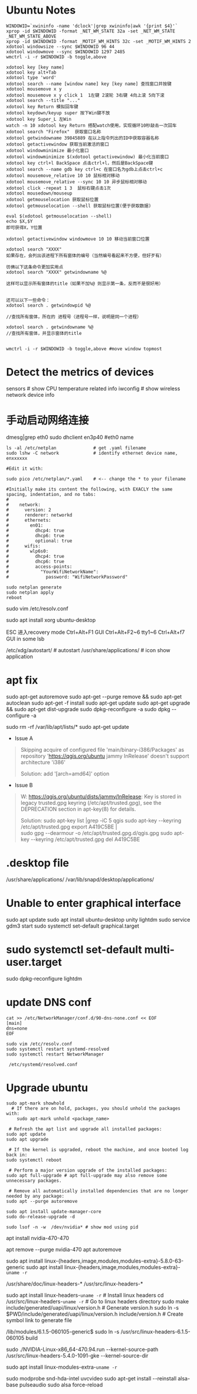 Ubuntu Notes
============


```
WINDOWID=`xwininfo -name 'dclock'|grep xwininfo|awk '{print $4}'`
xprop -id $WINDOWID -format _NET_WM_STATE 32a -set _NET_WM_STATE _NET_WM_STATE_ABOVE
xprop -id $WINDOWID -format _MOTIF_WM_HINTS 32c -set _MOTIF_WM_HINTS 2
xdotool windowsize --sync $WINDOWID 96 44
xdotool windowmove --sync $WINDOWID 1297 2485
wmctrl -i -r $WINDOWID -b toggle,above
```



```
xdotool key [key name]
xdotool key alt+Tab
xdotool type 'word'
xdotool search --name [window name] key [key name] 查找窗口并按键
xdotool mousemove x y
xdotool mousemove x y click 1  1左键 2滚轮 3右键 4向上滚 5向下滚
xdotool search --title "..."
xdotool key Return 模拟回车键
xdotool keydown/keyup super 按下Win键不放
xdotool key Super_L 左Win
watch -n 10 xdotool key Return 搭配watch使用，实现循环10秒敲击一次回车
xdotool search "Firefox"  获取窗口名称
xdotool getwindowname 39845889 在以上指令列出的ID中获取容器名称
xdotool getactivewindow 获取当前激活的窗口
xdotool windowminimize 最小化窗口
xdotool windowminimize $(xdotool getactivewindow) 最小化当前窗口
xdotool key ctrl+l BackSpace 点击ctrl+l，然后是BackSpace键
xdotool search --name gdb key ctrl+c 在窗口名为gdb上点击ctrl+c
xdotool mousemove_relative 10 10 鼠标相对移动
xdotool mousemove_relative --sync 10 10 异步鼠标相对移动
xdotool click -repeat 1 3  鼠标右键点击1次
xdotool mousedown/mouseup
xdotool getmouselocation 获取鼠标位置
xdotool getmouselocation --shell 获取鼠标位置(便于获取数据)

eval $(xdotool getmouselocation --shell)
echo $X,$Y
即可获得X，Y位置

xdotool getactivewindow windowmove 10 10 移动当前窗口位置

xdotool search "XXXX"
如果存在，会列出该进程下所有窗体的编号（当然编号看起来不方便，但好歹有）

彷佛以下这条命令更加实用点
xdotool search "XXXX" getwindowname %@

这样可以显示所有窗体的title（如果不加%@ 则显示第一条，反而不是很好用）


还可以以下一些命令：
xdotool search . getwindowpid %@

//查找所有窗体，所在的 进程号（进程号一样，说明是同一个进程）

xdotool search . getwindowname %@
//查找所有窗体，并显示窗体的title


wmctrl -i -r $WINDOWID -b toggle,above #move window topmost
```
# Detect the metrics of devices
sensors  # show CPU temperature related info
iwconfig # show wireless network device info

# 手动启动网络连接
dmesg|grep eth0
sudo dhclient en3p40  #eth0 name

```
ls -al /etc/netplan              # get .yaml filename
sudo lshw -C network             # identify ethernet device name, enxxxxxx

#Edit it with:

sudo pico /etc/netplan/*.yaml    # <-- change the * to your filename

#Initially make its content the following, with EXACLY the same spacing, indentation, and no tabs:
#
#    network:
#      version: 2
#      renderer: networkd
#      ethernets:
#        en01:
#          dhcp4: true
#          dhcp6: true
#          optional: true
#      wifis:
#        wlp6s0:
#          dhcp4: true
#          dhcp6: true
#          access-points:
#            "YourWifiNetworkName":
#              password: "WifiNetworkPassword"

sudo netplan generate
sudo netplan apply
reboot
```

sudo vim /etc/resolv.conf

sudo apt install xorg ubuntu-desktop

ESC 进入recovery mode
Ctrl+Alt+F1   GUI
Ctrl+Alt+F2~6 tty1~6
Ctrl+Alt+f7   GUI in some lsb


/etc/xdg/autostart/           # autostart
/usr/share/applications/      # icon show application

# apt fix
sudo apt-get autoremove
sudo apt-get --purge remove && sudo apt-get autoclean
sudo apt-get -f install
sudo apt-get update
sudo apt-get upgrade && sudo apt-get dist-upgrade
sudo dpkg-reconfigure -a
sudo dpkg --configure -a

sudo rm -rf /var/lib/apt/lists/*
sudo apt-get update

* Issue A
> Skipping acquire of configured file 'main/binary-i386/Packages' as repository
> 'https://qgis.org/ubuntu jammy InRelease' doesn't support architecture 'i386'
>
> Solution: add '[arch=amd64]' option

* Issue B
> W: https://qgis.org/ubuntu/dists/jammy/InRelease: Key is stored in legacy
>  trusted.gpg keyring (/etc/apt/trusted.gpg), see the DEPRECATION section in
>  apt-key(8) for details.
>
> Solution: sudo apt-key list |grep -iC 5 qgis
>           sudo apt-key --keyring /etc/apt/trusted.gpg export A419C5BE | \
>                    sudo gpg --dearmour -o /etc/apt/trusted.gpg.d/qgis.gpg
>           sudo apt-key --keyring /etc/apt/trusted.gpg del A419C5BE



# .desktop file
/usr/share/applications/
/var/lib/snapd/desktop/applications/


# Unable to enter graphical interface
sudo apt update
sudo apt install ubuntu-desktop unity lightdm
sudo service gdm3 start
sudo systemctl set-default graphical.target
# sudo systemctl set-default multi-user.target

sudo dpkg-reconfigure lightdm


# update DNS conf
```
cat >> /etc/NetworkManager/conf.d/90-dns-none.conf << EOF
[main]
dns=none
EOF

sudo vim /etc/resolv.conf
sudo systemctl restart systemd-resolved
sudo systemctl restart NetworkManager

 /etc/systemd/resolved.conf

```



# Upgrade ubuntu
```
sudo apt-mark showhold
  # If there are on hold, packages, you should unhold the packages with:
	sudo apt-mark unhold <package_name>

 # Refresh the apt list and upgrade all installed packages:
sudo apt update
sudo apt upgrade

 # If the kernel is upgraded, reboot the machine, and once booted log back in:
sudo systemctl reboot

 # Perform a major version upgrade of the installed packages:
sudo apt full-upgrade # apt full-upgrade may also remove some unnecessary packages.

 # Remove all automatically installed dependencies that are no longer needed by any package:
sudo apt --purge autoremove

sudo apt install update-manager-core
sudo do-release-upgrade -d
```

```
sudo lsof -n -w  /dev/nvidia* # show mod using pid
```

apt install nvidia-470-470

apt remove --purge nvidia-470
apt autoremove

sudo apt install linux-{headers,image,modules,modules-extra}-5.8.0-63-generic
sudo apt install linux-{headers,image,modules,modules-extra}-`uname -r`


/usr/share/doc/linux-headers-*
/usr/src/linux-headers-*

sudo apt install linux-headers-`uname -r`  # Install linux headers
cd /usr/src/linux-headers-`uname -r` # Go to linux headers directory
sudo make include/generated/uapi/linux/version.h # Generate version.h
sudo ln -s $PWD/include/generated/uapi/linux/version.h include/version.h # Create symbol link to generate file

/lib/modules/6.1.5-060105-generic$ sudo ln -s /usr/src/linux-headers-6.1.5-060105 build

sudo ./NVIDIA-Linux-x86_64-470.94.run --kernel-source-path /usr/src/linux-headers-5.4.0-1091-gke
--kernel-source-dir


sudo apt install linux-modules-extra-`uname -r`

sudo modprobe snd-hda-intel uvcvideo
sudo apt-get install --reinstall alsa-base pulseaudio
sudo alsa force-reload


